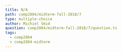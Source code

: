 ```yaml
---
title: N/A
path: comp2804/midterm-fall-2018/7
type: multiple-choice
author: Michiel Smid
question: comp2804/midterm-fall-2018/7/question.ts
tags:
  - comp2804
  - comp2804-midterm
---
```

